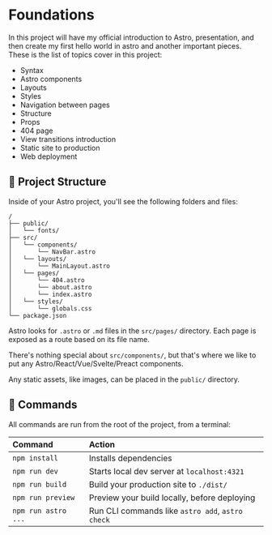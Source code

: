 # Foundations

In this project will have my official introduction to Astro, presentation, and then create my first hello world in astro and another important pieces.
These is the list of topics cover in this project:

-   Syntax
-   Astro components
-   Layouts
-   Styles
-   Navigation between pages
-   Structure
-   Props
-   404 page
-   View transitions introduction
-   Static site to production
-   Web deployment

## 🚀 Project Structure

Inside of your Astro project, you'll see the following folders and files:

```text
/
├── public/
│   └── fonts/
├── src/
│   └── components/
│       └── NavBar.astro
│   └── layouts/
│       └── MainLayout.astro
│   └── pages/
│       └── 404.astro
│       └── about.astro
│       └── index.astro
│   └── styles/
│       └── globals.css
└── package.json
```

Astro looks for `.astro` or `.md` files in the `src/pages/` directory. Each page is exposed as a route based on its file name.

There's nothing special about `src/components/`, but that's where we like to put any Astro/React/Vue/Svelte/Preact components.

Any static assets, like images, can be placed in the `public/` directory.

## 🧞 Commands

All commands are run from the root of the project, from a terminal:

| Command             | Action                                           |
| :------------------ | :----------------------------------------------- |
| `npm install`       | Installs dependencies                            |
| `npm run dev`       | Starts local dev server at `localhost:4321`      |
| `npm run build`     | Build your production site to `./dist/`          |
| `npm run preview`   | Preview your build locally, before deploying     |
| `npm run astro ...` | Run CLI commands like `astro add`, `astro check` |
